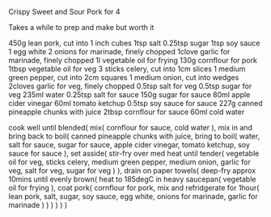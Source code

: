 Crispy Sweet and Sour Pork for 4

Takes a while to prep and make but worth it

450g lean pork, cut into 1 inch cubes
1tsp salt
0.25tsp sugar
1tsp soy sauce
1 egg white
2 onions for marinade, finely chopped
1clove garlic for marinade, finely chopped
1l vegetable oil for frying
130g cornflour for pork
1tbsp vegetable oil for veg
3 sticks celery, cut into 1cm slices
1 medium green pepper, cut into 2cm squares
1 medium onion, cut into wedges
2cloves garlic for veg, finely chopped
0.5tsp salt for veg
0.5tsp sugar for veg
235ml water
0.25tsp salt for sauce
150g sugar for sauce
80ml apple cider vinegar
60ml tomato ketchup
0.5tsp soy sauce for sauce
227g canned pineapple chunks with juice
2tbsp cornflour for sauce
60ml cold water

cook well until blended(
	mix(
		cornflour for sauce,
		cold water
	),
	mix in and bring back to boil(
		canned pineapple chunks with juice,
		bring to boil(
			water,
			salt for sauce,
			sugar for sauce,
			apple cider vinegar,
			tomato ketchup,
			soy sauce for sauce
		),
		set asside(
			stir-fry over med heat until tender(
				vegetable oil for veg,
				sticks celery,
				medium green pepper,
				medium onion,
				garlic for veg,
				salt for veg,
				sugar for veg
			)
		),
		drain on paper towels(
			deep-fry approx 10mins until evenly brown(
				heat to 185degC in heavy saucepan(
					vegetable oil for frying
				),
				coat pork(
					cornflour for pork,
					mix and refridgerate for 1hour(
						lean pork,
						salt,
						sugar,
						soy sauce,
						egg white,
						onions for marinade,
						garlic for marinade
					)
				)
			)
		)
	)
)
